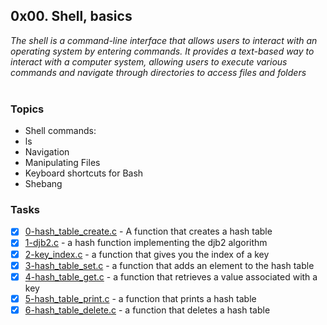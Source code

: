 ## 0x00. Shell, basics
_The shell is a command-line interface that allows users to interact with an operating system by entering commands. 
It provides a text-based way to interact with a computer system, allowing users to execute various commands and navigate through directories to access files and folders_
<br><br>

### Topics
- Shell commands:
- ls
- Navigation
- Manipulating Files
- Keyboard shortcuts for Bash
- Shebang

### Tasks
- [x] [0-hash_table_create.c](./0-hash_table_create.c) - A function that creates a hash table
- [x] [1-djb2.c](./1-djb2.c) - a hash function implementing the djb2 algorithm
- [x] [2-key_index.c](./2-key_index.c) - a function that gives you the index of a key
- [x] [3-hash_table_set.c](./3-hash_table_set.c) - a function that adds an element to the hash table
- [x] [4-hash_table_get.c](./4-hash_table_get.c) - a function that retrieves a value associated with a key
- [x] [5-hash_table_print.c](./5-hash_table_print.c) - a function that prints a hash table
- [x] [6-hash_table_delete.c](./6-hash_table_delete.c) - a function that deletes a hash table
